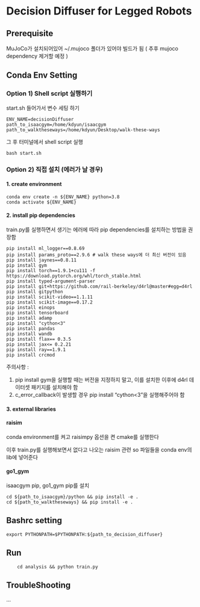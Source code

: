 # Decision Diffuser for Legged Robots


## Prerequisite
MuJoCo가 설치되어있어 ~/.mujoco 폴더가 있어야 빌드가 됨 ( 추후 mujoco dependency 제거할 예정 )

## Conda Env Setting
### Option 1) Shell script 실행하기 
start.sh 들어가서 변수 세팅 하기

	ENV_NAME=decisionDiffuser
	path_to_isaacgym=/home/kdyun/isaacgym
	path_to_walktheseways=/home/kdyun/Desktop/walk-these-ways
그 후 터미널에서 shell script 실행

	bash start.sh

### Option 2) 직접 설치 (에러가 날 경우)
#### 1. create environment

    conda env create -n ${ENV_NAME} python=3.8
    conda activate ${ENV_NAME}

#### 2. install pip dependencies
train.py를 실행하면서 생기는 에러에 따라 pip dependencies를 설치하는 방법을 권장함

	pip install ml_logger==0.8.69
	pip install params_proto==2.9.6 # walk these ways에 더 최신 버전이 있음
	pip install jaynes==0.8.11
	pip install gym
	pip install torch==1.9.1+cu111 -f https://download.pytorch.org/whl/torch_stable.html
	pip install typed-argument-parser
	pip install git+https://github.com/rail-berkeley/d4rl@master#egg=d4rl
	pip install gitpython
	pip install scikit-video==1.1.11
	pip install scikit-image==0.17.2
	pip install einops
	pip install tensorboard
	pip install adamp
	pip install "cython<3"
	pip install pandas
	pip install wandb
	pip install flax== 0.3.5
	pip install jax<= 0.2.21
	pip install ray==1.9.1
	pip install crcmod

주의사항 : 
1) pip install gym을 실행할 때는 버전을 지정하지 말고, 이를 설치한 이후에 d4rl 데이터셋 패키지를 설치해야 함
2) c_error_callback이 발생할 경우 pip install “cython<3”을 실행해주어야 함

#### 3. external libraries
#### raisim
conda environment를 켜고 raisimpy 옵션을 켠 cmake를 실행한다

이후 train.py를 실행해보면서 없다고 나오는 raisim 관련 so 파일들을 conda env의 lib에 넣어준다
#### go1_gym
isaacgym pip, go1_gym pip를 설치

	cd ${path_to_isaacgym}/python && pip install -e .
 	cd ${path_to_walktheseways} && pip install -e .

## Bashrc setting
	export PYTHONPATH=$PYTHONPATH:${path_to_decision_diffuser}


## Run
	    cd analysis && python train.py
## TroubleShooting
...